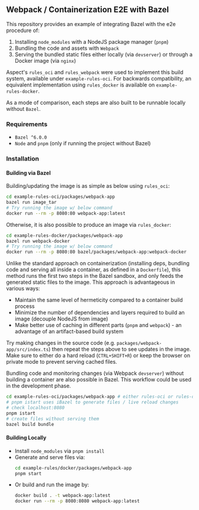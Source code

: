 ## Webpack / Containerization E2E with Bazel
This repository provides an example of integrating Bazel with the e2e procedure of:

1. Installing `node_modules` with a NodeJS package manager (`pnpm`)
2. Bundling the code and assets with `Webpack`
3. Serving the bundled static files either locally (via `devserver`) or through a Docker image (via `nginx`)

Aspect's `rules_oci` and `rules_webpack` were used to implement this build system, available under `example-rules-oci`. For backwards compatibility, an equivalent implementation using `rules_docker` is available on `example-rules-docker`.

As a mode of comparison, each steps are also built to be runnable locally without `Bazel`.

### Requirements
- `Bazel ^6.0.0`
- `Node` and `pnpm` (only if running the project without Bazel)

### Installation

#### Building via Bazel
Building/updating the image is as simple as below using `rules_oci`:
```sh
cd example-rules-oci/packages/webpack-app
bazel run image_tar
# Try running the image w/ below command
docker run --rm -p 8080:80 webpack-app:latest
```

Otherwise, it is also possible to produce an image via `rules_docker`:
```sh
cd example-rules-docker/packages/webpack-app
bazel run webpack-docker
# Try running the image w/ below command
docker run --rm -p 8080:80 bazel/packages/webpack-app:webpack-docker
```

Unlike the standard approach on containerization (installing deps, bundling code and serving all inside a container, as defined in a `Dockerfile`), this method runs the first two steps in the Bazel sandbox, and only feeds the generated static files to the image. This approach is advantageous in various ways:

- Maintain the same level of hermeticity compared to a container build process
- Minimize the number of dependencies and layers required to build an image (decouple NodeJS from image)
- Make better use of caching in different parts (`pnpm` and `webpack`) - an advantage of an artifact-based build system

Try making changes in the source code (e.g. `packages/webpack-app/src/index.ts`) then repeat the steps above to see updates in the image. Make sure to either do a hard reload (`CTRL+SHIFT+R`) or keep the browser on private mode to prevent serving cached files.

Bundling code and monitoring changes (via Webpack `devserver`) without building a container are also possible in Bazel. This workflow could be used in the development phase.
```sh
cd example-rules-oci/packages/webpack-app # either rules-oci or rules-docker dir works
# pnpm istart uses iBazel to generate files / live reload changes
# check localhost:8080
pnpm istart
# create files without serving them
bazel build bundle
```

#### Building Locally
- Install `node_modules` via `pnpm install`
- Generate and serve files via:
    ```sh
    cd example-rules/docker/packages/webpack-app
    pnpm start
    ```
- Or build and run the image by:
    ```sh
    docker build . -t webpack-app:latest
    docker run --rm -p 8080:8080 webpack-app:latest
    ```

